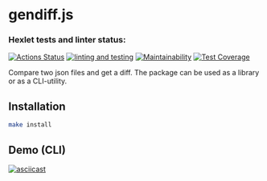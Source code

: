 # gendiff.js

### Hexlet tests and linter status:
[![Actions Status](https://github.com/DolArt/frontend-project-lvl2/workflows/hexlet-check/badge.svg)](https://github.com/DolArt/frontend-project-lvl2/actions)
[![linting and testing](https://github.com/DolArt/frontend-project-lvl2/actions/workflows/github-actions.yaml/badge.svg)](https://github.com/DolArt/frontend-project-lvl2/actions/workflows/github-actions.yaml)
[![Maintainability](https://api.codeclimate.com/v1/badges/3855617f72dd797ee1b5/maintainability)](https://codeclimate.com/github/DolArt/frontend-project-lvl2/maintainability)
[![Test Coverage](https://api.codeclimate.com/v1/badges/3855617f72dd797ee1b5/test_coverage)](https://codeclimate.com/github/DolArt/frontend-project-lvl2/test_coverage)

Сompare two json files and get a diff. 
The package can be used as a library or as a CLI-utility.

## Installation

```bash
make install
```
## Demo (CLI)

[![asciicast](https://asciinema.org/a/P3JrhSih9eBdiXwAFmBzlAfl8.svg)](https://asciinema.org/a/P3JrhSih9eBdiXwAFmBzlAfl8)